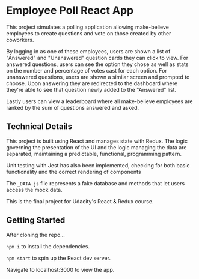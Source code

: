 # Employee Poll React App

This project simulates a polling application allowing make-believe employees to create questions and vote on those created by other coworkers.

By logging in as one of these employees, users are shown a list of "Answered" and "Unanswered" question cards they can click to view. For answered questions, users can see the option they chose as well as stats on the number and percentage of votes cast for each option. For unanswered questions, users are shown a similar screen and prompted to choose. Upon answering they are redirected to the dashboard where they're able to see that question newly added to the "Answered" list.

Lastly users can view a leaderboard where all make-believe employees are ranked by the sum of questions answered and asked.

## Technical Details

This project is built using React and manages state with Redux. The logic governing the presentation of the UI and the logic managing the data are separated, maintaining a predictable, functional, programming pattern.<br>

Unit testing with Jest has also been implemented, checking for both basic functionality and the correct rendering of components<br>

The `_DATA.js` file represents a fake database and methods that let users access the mock data.<br>

This is the final project for Udacity's React & Redux course.

## Getting Started

After cloning the repo...

`npm i` to install the dependencies.

`npm start` to spin up the React dev server.

Navigate to localhost:3000 to view the app.
